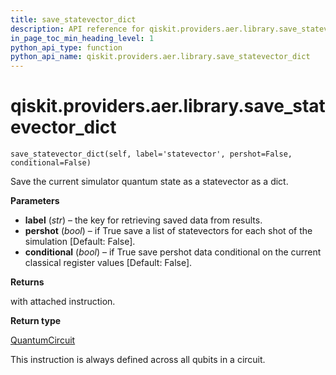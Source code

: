 ```yaml
---
title: save_statevector_dict
description: API reference for qiskit.providers.aer.library.save_statevector_dict
in_page_toc_min_heading_level: 1
python_api_type: function
python_api_name: qiskit.providers.aer.library.save_statevector_dict
---
```


# qiskit.providers.aer.library.save\_statevector\_dict

<span id="qiskit.providers.aer.library.save_statevector_dict" />

`save_statevector_dict(self, label='statevector', pershot=False, conditional=False)`

Save the current simulator quantum state as a statevector as a dict.

**Parameters**

*   **label** (*str*) – the key for retrieving saved data from results.
*   **pershot** (*bool*) – if True save a list of statevectors for each shot of the simulation \[Default: False].
*   **conditional** (*bool*) – if True save pershot data conditional on the current classical register values \[Default: False].

**Returns**

with attached instruction.

**Return type**

[QuantumCircuit](qiskit.circuit.QuantumCircuit "qiskit.circuit.QuantumCircuit")

<Admonition title="Note" type="note">
  This instruction is always defined across all qubits in a circuit.
</Admonition>

